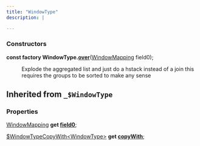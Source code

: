 ```yaml
---
title: "WindowType"
description: |

---
```



### Constructors
<dl>
<dt>

<span class="dart-code"><strong>const factory WindowType.[over](over)</strong>(<span class="nobr">[WindowMapping] field0</span>);</span>
</dt>
<dd>

 Explode the aggregated list and just do a hstack instead of a join
 this requires the groups to be sorted to make any sense
</dd>
</dl>



## Inherited from `_$WindowType`

### Properties
<dl>
<dt>

<span class="dart-code">[WindowMapping] <strong>get [field0](/reference/mixins/_windowtype/field0)</strong>;</span>
</dt>
<dt>

<span class="dart-code">[$WindowTypeCopyWith&lt;WindowType&gt;] <strong>get [copyWith](/reference/mixins/_windowtype/copywith)</strong>;</span>
</dt>
</dl>

[WindowMapping]: /reference/enums/windowmapping/
[$WindowTypeCopyWith&lt;WindowType&gt;]: /reference/classes/windowtypecopywith/